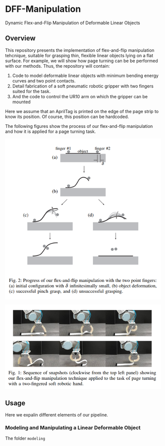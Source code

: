 # DFF-Manipulation
Dynamic Flex-and-Flip Manipulation of Deformable Linear Objects


## Overview
This repository presents the implementation of flex-and-flip
manipulation tehcnique, suitable for grasping thin, flexible linear
objects lying on a flat surface. For example, we will show how page turning can be be performed with our methods.
Thus, the repository will contain:
1. Code to model deformable linear objects with minimum bending energy curves and two point contacts.
2. Detail fabrication of a soft pneumatic robotic gripper with two fingers suited for the task.
3. And the code to control the UR10 arm on which the gripper can be mounted

Here we assume that an AprilTag is printed on the edge of the page strip to know its position. Of course, this position can be hardcoded.

The following figures show the process of our flex-and-flip manipulation and how it is applied for a page turning task.

![figure2](media/fig2)

![figure1](media/fig1)

## Usage
Here we expalin different elements of our pipeline.

### Modeling and Manipulating a Linear Deformable Object
The folder `modeling` 



